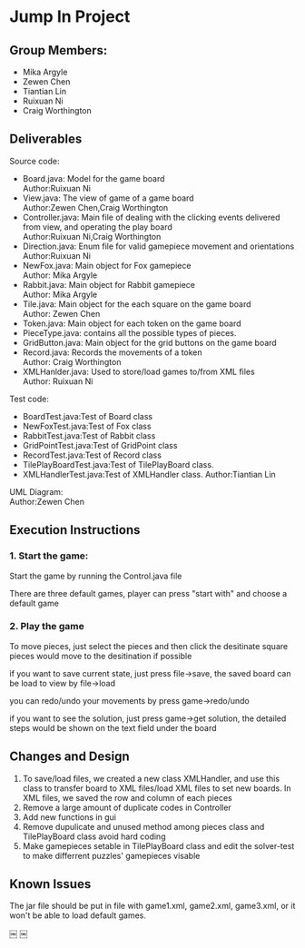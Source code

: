 # Jump In Project
## Group Members:
- Mika Argyle
- Zewen Chen
- Tiantian Lin
- Ruixuan Ni
- Craig Worthington

## Deliverables

Source code:
* Board.java: Model for the game board  
Author:Ruixuan Ni
* View.java: The view of game of a game board  
Author:Zewen Chen,Craig Worthington
* Controller.java: Main file of dealing with the clicking events delivered from view, and operating the play board  
Author:Ruixuan Ni,Craig Worthington
* Direction.java: Enum file for valid gamepiece movement and orientations  
Author:Ruixuan Ni
* NewFox.java: Main object for Fox gamepiece  
Author: Mika Argyle
* Rabbit.java: Main object for Rabbit gamepiece  
Author: Mika Argyle
* Tile.java: Main object for the each square on the game board  
Author: Zewen Chen
* Token.java: Main object for each token on the game board  
* PieceType.java: contains all the possible types of pieces.
* GridButton.java: Main object for the grid buttons on the game board
* Record.java: Records the movements of a token   
Author: Craig Worthington
* XMLHanlder.java: Used to store/load games to/from XML files   
Author: Ruixuan Ni

Test code:
* BoardTest.java:Test of Board class
* NewFoxTest.java:Test of Fox class
* RabbitTest.java:Test of Rabbit class
* GridPointTest.java:Test of GridPoint class 
* RecordTest.java:Test of Record class
* TilePlayBoardTest.java:Test of TilePlayBoard class. 
* XMLHandlerTest.java:Test of XMLHandler class. 
Author:Tiantian Lin

UML Diagram:     
Author:Zewen Chen



## Execution Instructions
### 1. Start the game:
Start the game by running the Control.java file

There are three default games, player can press "start with" and choose a default game
### 2. Play the game
To move pieces, just select the pieces and then click the desitinate square
pieces would move to the desitination if possible

if you want to save current state, just press file->save, the saved board can be load to view by file->load

you can redo/undo your movements by press game->redo/undo

if you want to see the solution, just press game->get solution, the detailed steps would be shown on the text field under the board

## Changes and Design
1. To save/load files, we created a new class XMLHandler, and use this class to transfer board to XML files/load XML files to set new boards. In XML files, we saved the row and column of each pieces
2. Remove a large amount of duplicate codes in Controller
3. Add new functions in gui
4. Remove dupulicate and unused method among pieces class and TilePlayBoard class avoid hard coding
5. Make gamepieces setable in TilePlayBoard class and edit the solver-test to make differrent puzzles' gamepieces visable
  
## Known Issues
The jar file should be put in file with game1.xml, game2.xml, game3.xml, or it won't be able to load default games.


￼
￼
